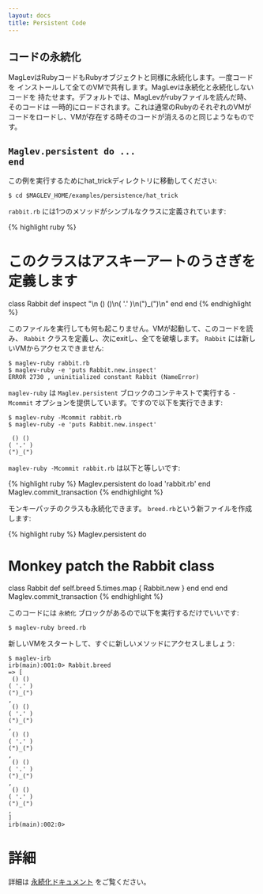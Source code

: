 ```yaml
---
layout: docs
title: Persistent Code
---
```


## コードの永続化

MagLevはRubyコードもRubyオブジェクトと同様に永続化します。一度コードを
インストールして全てのVMで共有します。MagLevは永続化と永続化しないコードを
持たせます。デフォルトでは、MagLevがrubyファイルを読んだ時、そのコードは
一時的にロードされます。これは通常のRubyのそれぞれのVMがコードをロードし、VMが存在する時そのコードが消えるのと同じようなものです。

## <code>Maglev.persistent do ... end</code>

この例を実行するためにhat_trickディレクトリに移動してください:

    $ cd $MAGLEV_HOME/examples/persistence/hat_trick

`rabbit.rb` には1つのメソッドがシンプルなクラスに定義されています:


{% highlight ruby %}
# このクラスはアスキーアートのうさぎを定義します
class Rabbit
  def inspect
    "\n () ()\n( '.' )\n(\")_(\")\n"
  end
end
{% endhighlight %}

このファイルを実行しても何も起こりません。VMが起動して、このコードを読み、 `Rabbit` クラスを定義し、次にexitし、全てを破壊します。
`Rabbit` には新しいVMからアクセスできません:

    $ maglev-ruby rabbit.rb 
    $ maglev-ruby -e 'puts Rabbit.new.inspect'
    ERROR 2730 , uninitialized constant Rabbit (NameError)

`maglev-ruby` は `Maglev.persistent` ブロックのコンテキストで実行する `-Mcommit` オプションを提供しています。ですので以下を実行できます:

    $ maglev-ruby -Mcommit rabbit.rb 
    $ maglev-ruby -e 'puts Rabbit.new.inspect'

     () ()
    ( '.' )
    (")_(")

`maglev-ruby -Mcommit rabbit.rb` は以下と等しいです:

{% highlight ruby %}
Maglev.persistent do
  load 'rabbit.rb'
end
Maglev.commit_transaction
{% endhighlight %}

モンキーパッチのクラスも永続化できます。 `breed.rb`という新ファイルを作成します:

{% highlight ruby %}
Maglev.persistent do
  # Monkey patch the Rabbit class
  class Rabbit
    def self.breed
      5.times.map { Rabbit.new }
    end
  end
end
Maglev.commit_transaction
{% endhighlight %}

このコードには `永続化` ブロックがあるので以下を実行するだけでいいです:

    $ maglev-ruby breed.rb

新しいVMをスタートして、すぐに新しいメソッドにアクセスしましょう:

    $ maglev-irb
    irb(main):001:0> Rabbit.breed
    => [
     () ()
    ( '.' )
    (")_(")
    ,
     () ()
    ( '.' )
    (")_(")
    ,
     () ()
    ( '.' )
    (")_(")
    ,
     () ()
    ( '.' )
    (")_(")
    ,
     () ()
    ( '.' )
    (")_(")
    ,
    ]
    irb(main):002:0>

# 詳細

詳細は [永続化ドキュメント](https://github.com/MagLev/maglev/blob/master/docs/persistence-api.rdoc) をご覧ください。

